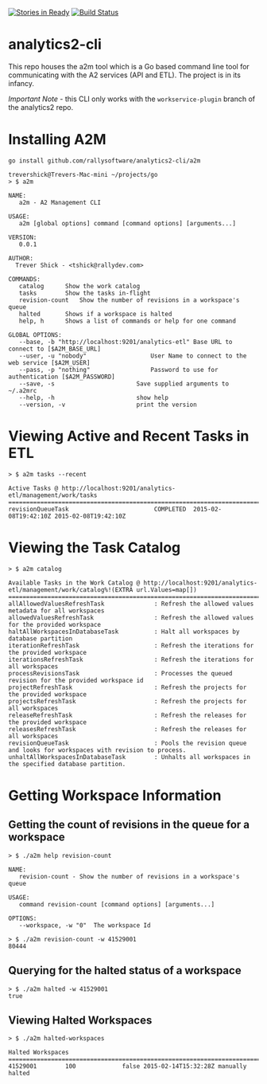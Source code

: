 [![Stories in Ready](https://badge.waffle.io/trevershick/analytics2-cli.png?label=ready&title=Ready)](https://waffle.io/trevershick/analytics2-cli)
[![Build Status](https://travis-ci.org/trevershick/analytics2-cli.svg?branch=master)](https://travis-ci.org/trevershick/analytics2-cli)
# analytics2-cli

This repo houses the a2m tool which is a Go based command line tool for communicating with
the A2 services (API and ETL).  The project is in its infancy.

*Important Note* - this CLI only works with the `workservice-plugin` branch of the analytics2 repo.



# Installing A2M

	go install github.com/rallysoftware/analytics2-cli/a2m

	trevershick@Trevers-Mac-mini ~/projects/go
	> $ a2m

	NAME:
	   a2m - A2 Management CLI

	USAGE:
	   a2m [global options] command [command options] [arguments...]

	VERSION:
	   0.0.1

	AUTHOR:
	  Trever Shick - <tshick@rallydev.com>

	COMMANDS:
	   catalog		Show the work catalog
	   tasks		Show the tasks in-flight
	   revision-count	Show the number of revisions in a workspace's queue
	   halted		Shows if a workspace is halted
	   help, h		Shows a list of commands or help for one command

	GLOBAL OPTIONS:
	   --base, -b "http://localhost:9201/analytics-etl"	Base URL to connect to [$A2M_BASE_URL]
	   --user, -u "nobody"					User Name to connect to the web service [$A2M_USER]
	   --pass, -p "nothing"					Password to use for authentication [$A2M_PASSWORD]
	   --save, -s						Save supplied arguments to ~/.a2mrc
	   --help, -h						show help
	   --version, -v					print the version

# Viewing Active and Recent Tasks in ETL

	> $ a2m tasks --recent

	Active Tasks @ http://localhost:9201/analytics-etl/management/work/tasks
	=============================================================================
	revisionQueueTask                        COMPLETED  2015-02-08T19:42:10Z 2015-02-08T19:42:10Z

# Viewing the Task Catalog

	> $ a2m catalog

	Available Tasks in the Work Catalog @ http://localhost:9201/analytics-etl/management/work/catalog%!(EXTRA url.Values=map[])
	=============================================================================
	allAllowedValuesRefreshTask              : Refresh the allowed values metadata for all workspaces
	allowedValuesRefreshTask                 : Refresh the allowed values for the provided workspace
	haltAllWorkspacesInDatabaseTask          : Halt all workspaces by database partition
	iterationRefreshTask                     : Refresh the iterations for the provided workspace
	iterationsRefreshTask                    : Refresh the iterations for all workspaces
	processRevisionsTask                     : Processes the queued revision for the provided workspace id
	projectRefreshTask                       : Refresh the projects for the provided workspace
	projectsRefreshTask                      : Refresh the projects for all workspaces
	releaseRefreshTask                       : Refresh the releases for the provided workspace
	releasesRefreshTask                      : Refresh the releases for all workspaces
	revisionQueueTask                        : Pools the revision queue and looks for workspaces with revision to process.
	unhaltAllWorkspacesInDatabaseTask        : Unhalts all workspaces in the specified database partition.

# Getting Workspace Information

## Getting the count of revisions in the queue for a workspace

	> $ ./a2m help revision-count

	NAME:
	   revision-count - Show the number of revisions in a workspace's queue

	USAGE:
	   command revision-count [command options] [arguments...]

	OPTIONS:
	   --workspace, -w "0"	The workspace Id

	> $ ./a2m revision-count -w 41529001
	80444


## Querying for the halted status of a workspace

	> $ ./a2m halted -w 41529001
	true

## Viewing Halted Workspaces

	> $ ./a2m halted-workspaces

	Halted Workspaces
	=============================================================================
	41529001        100             false 2015-02-14T15:32:28Z manually halted

